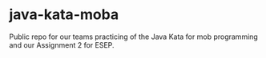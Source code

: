 # java-kata-moba
Public repo for our teams practicing of the Java Kata for mob programming and our Assignment 2 for ESEP.
